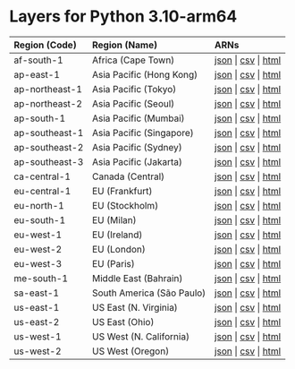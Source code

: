 # Layers for Python 3.10-arm64


| Region (Code) | Region (Name)| ARNs|
| :------------- |:--------|:--------|
| af-south-1 |Africa (Cape Town)| [json](https://api.klayers.cloud/api/v2/p3.10-arm64/layers/latest/af-south-1/json) \| [csv](https://api.klayers.cloud/api/v2/p3.10-arm64/layers/latest/af-south-1/csv) \| [html](https://api.klayers.cloud/api/v2/p3.10-arm64/layers/latest/af-south-1/html)|
| ap-east-1 | Asia Pacific (Hong Kong)| [json](https://api.klayers.cloud/api/v2/p3.10-arm64/layers/latest/ap-east-1/json) \| [csv](https://api.klayers.cloud/api/v2/p3.10-arm64/layers/latest/ap-east-1/csv) \| [html](https://api.klayers.cloud/api/v2/p3.10-arm64/layers/latest/ap-east-1/html)|
| ap-northeast-1 |Asia Pacific (Tokyo)| [json](https://api.klayers.cloud/api/v2/p3.10-arm64/layers/latest/ap-northeast-1/json) \| [csv](https://api.klayers.cloud/api/v2/p3.10-arm64/layers/latest/ap-northeast-1/csv) \| [html](https://api.klayers.cloud/api/v2/p3.10-arm64/layers/latest/ap-northeast-1/html)|
| ap-northeast-2 |Asia Pacific (Seoul)| [json](https://api.klayers.cloud/api/v2/p3.10-arm64/layers/latest/ap-northeast-2/json) \| [csv](https://api.klayers.cloud/api/v2/p3.10-arm64/layers/latest/ap-northeast-2/csv) \| [html](https://api.klayers.cloud/api/v2/p3.10-arm64/layers/latest/ap-northeast-2/html)|
| ap-south-1 |Asia Pacific (Mumbai)| [json](https://api.klayers.cloud/api/v2/p3.10-arm64/layers/latest/ap-south-1/json) \| [csv](https://api.klayers.cloud/api/v2/p3.10-arm64/layers/latest/ap-south-1/csv) \| [html](https://api.klayers.cloud/api/v2/p3.10-arm64/layers/latest/ap-south-1/html)|
| ap-southeast-1 |Asia Pacific (Singapore)| [json](https://api.klayers.cloud/api/v2/p3.10-arm64/layers/latest/ap-southeast-1/json) \| [csv](https://api.klayers.cloud/api/v2/p3.10-arm64/layers/latest/ap-southeast-1/csv) \| [html](https://api.klayers.cloud/api/v2/p3.10-arm64/layers/latest/ap-southeast-1/html)|
| ap-southeast-2 |Asia Pacific (Sydney)| [json](https://api.klayers.cloud/api/v2/p3.10-arm64/layers/latest/ap-southeast-2/json) \| [csv](https://api.klayers.cloud/api/v2/p3.10-arm64/layers/latest/ap-southeast-2/csv) \| [html](https://api.klayers.cloud/api/v2/p3.10-arm64/layers/latest/ap-southeast-2/html)|
| ap-southeast-3 |Asia Pacific (Jakarta)| [json](https://api.klayers.cloud/api/v2/p3.10-arm64/layers/latest/ap-southeast-3/json) \| [csv](https://api.klayers.cloud/api/v2/p3.10-arm64/layers/latest/ap-southeast-3/csv) \| [html](https://api.klayers.cloud/api/v2/p3.10-arm64/layers/latest/ap-southeast-3/html)|
| ca-central-1 |Canada (Central)| [json](https://api.klayers.cloud/api/v2/p3.10-arm64/layers/latest/ca-central-1/json) \| [csv](https://api.klayers.cloud/api/v2/p3.10-arm64/layers/latest/ca-central-1/csv) \| [html](https://api.klayers.cloud/api/v2/p3.10-arm64/layers/latest/ca-central-1/html)|
| eu-central-1 |EU (Frankfurt)| [json](https://api.klayers.cloud/api/v2/p3.10-arm64/layers/latest/eu-central-1/json) \| [csv](https://api.klayers.cloud/api/v2/p3.10-arm64/layers/latest/eu-central-1/csv) \| [html](https://api.klayers.cloud/api/v2/p3.10-arm64/layers/latest/eu-central-1/html)|
| eu-north-1 |EU (Stockholm)| [json](https://api.klayers.cloud/api/v2/p3.10-arm64/layers/latest/eu-north-1/json) \| [csv](https://api.klayers.cloud/api/v2/p3.10-arm64/layers/latest/eu-north-1/csv) \| [html](https://api.klayers.cloud/api/v2/p3.10-arm64/layers/latest/eu-north-1/html)|
| eu-south-1 |EU (Milan)| [json](https://api.klayers.cloud/api/v2/p3.10-arm64/layers/latest/eu-south-1/json) \| [csv](https://api.klayers.cloud/api/v2/p3.10-arm64/layers/latest/eu-south-1/csv) \| [html](https://api.klayers.cloud/api/v2/p3.10-arm64/layers/latest/eu-south-1/html)|
| eu-west-1 |EU (Ireland)| [json](https://api.klayers.cloud/api/v2/p3.10-arm64/layers/latest/eu-west-1/json) \| [csv](https://api.klayers.cloud/api/v2/p3.10-arm64/layers/latest/eu-west-1/csv) \| [html](https://api.klayers.cloud/api/v2/p3.10-arm64/layers/latest/eu-west-1/html)|
| eu-west-2 |EU (London)| [json](https://api.klayers.cloud/api/v2/p3.10-arm64/layers/latest/eu-west-2/json) \| [csv](https://api.klayers.cloud/api/v2/p3.10-arm64/layers/latest/eu-west-2/csv) \| [html](https://api.klayers.cloud/api/v2/p3.10-arm64/layers/latest/eu-west-2/html)|
| eu-west-3 |EU (Paris)| [json](https://api.klayers.cloud/api/v2/p3.10-arm64/layers/latest/eu-west-3/json) \| [csv](https://api.klayers.cloud/api/v2/p3.10-arm64/layers/latest/eu-west-3/csv) \| [html](https://api.klayers.cloud/api/v2/p3.10-arm64/layers/latest/eu-west-3/html)|
| me-south-1 |Middle East (Bahrain)| [json](https://api.klayers.cloud/api/v2/p3.10-arm64/layers/latest/me-south-1/json) \| [csv](https://api.klayers.cloud/api/v2/p3.10-arm64/layers/latest/me-south-1/csv) \| [html](https://api.klayers.cloud/api/v2/p3.10-arm64/layers/latest/me-south-1/html)|
| sa-east-1 |South America (São Paulo)| [json](https://api.klayers.cloud/api/v2/p3.10-arm64/layers/latest/sa-east-1/json) \| [csv](https://api.klayers.cloud/api/v2/p3.10-arm64/layers/latest/sa-east-1/csv) \| [html](https://api.klayers.cloud/api/v2/p3.10-arm64/layers/latest/sa-east-1/html)|
| us-east-1 |US East (N. Virginia)| [json](https://api.klayers.cloud/api/v2/p3.10-arm64/layers/latest/us-east-1/json) \| [csv](https://api.klayers.cloud/api/v2/p3.10-arm64/layers/latest/us-east-1/csv) \| [html](https://api.klayers.cloud/api/v2/p3.10-arm64/layers/latest/us-east-1/html)|
| us-east-2 |US East (Ohio)| [json](https://api.klayers.cloud/api/v2/p3.10-arm64/layers/latest/us-east-2/json) \| [csv](https://api.klayers.cloud/api/v2/p3.10-arm64/layers/latest/us-east-2/csv) \| [html](https://api.klayers.cloud/api/v2/p3.10-arm64/layers/latest/us-east-2/html)|
| us-west-1 |US West (N. California)| [json](https://api.klayers.cloud/api/v2/p3.10-arm64/layers/latest/us-west-1/json) \| [csv](https://api.klayers.cloud/api/v2/p3.10-arm64/layers/latest/us-west-1/csv) \| [html](https://api.klayers.cloud/api/v2/p3.10-arm64/layers/latest/us-west-1/html)|
| us-west-2 |US West (Oregon)| [json](https://api.klayers.cloud/api/v2/p3.10-arm64/layers/latest/us-west-2/json) \| [csv](https://api.klayers.cloud/api/v2/p3.10-arm64/layers/latest/us-west-2/csv) \| [html](https://api.klayers.cloud/api/v2/p3.10-arm64/layers/latest/us-west-2/html)|